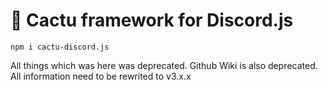 # 🌵 Cactu framework for Discord.js
`npm i cactu-discord.js`

All things which was here was deprecated.
Github Wiki is also deprecated. All information need to be rewrited to v3.x.x